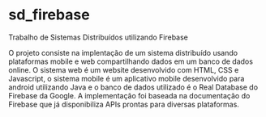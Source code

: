# sd_firebase
Trabalho de Sistemas Distribuídos utilizando Firebase

O projeto consiste na implentação de um sistema distribuído usando plataformas mobile e web compartilhando dados em um banco de dados online. 
O sistema web é um website desenvolvido com HTML, CSS e Javascript, o sistema mobile é um aplicativo mobile desenvolvido para android utilizando Java e o banco de dados utilizado é o Real Database do Firebase da Google. 
A implementação foi baseada na documentação do Firebase que já disponibiliza APIs prontas para diversas plataformas.
